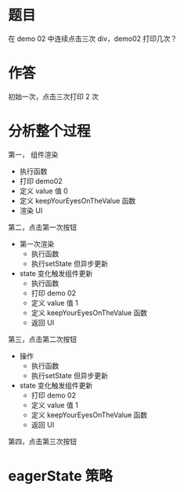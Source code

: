 # 题目
在 demo 02 中连续点击三次 div，demo02 打印几次？

# 作答
初始一次，点击三次打印 2 次

# 分析整个过程
第一， 组件渲染
- 执行函数
- 打印 demo02
- 定义 value 值 0 
- 定义 keepYourEyesOnTheValue 函数
- 渲染 UI
  
第二，点击第一次按钮
- 第一次渲染
  - 执行函数
  - 执行setState 但异步更新
- state 变化触发组件更新
  - 执行函数
  - 打印 demo 02
  - 定义 value 值 1
  - 定义 keepYourEyesOnTheValue 函数
  - 返回 UI

第三，点击第二次按钮
- 操作
  - 执行函数
  - 执行setState 但异步更新
- state 变化触发组件更新
  - 打印 demo 02
  - 定义 value 值 1
  - 定义 keepYourEyesOnTheValue 函数
  - 返回 UI
  
第四，点击第三次按钮


# eagerState 策略
